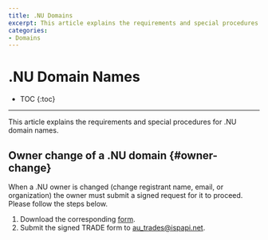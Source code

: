 ```yaml
---
title: .NU Domains
excerpt: This article explains the requirements and special procedures for .NU domain names.
categories:
- Domains
---
```


# .NU Domain Names

* TOC
{:toc}

---

This article explains the requirements and special procedures for .NU domain names.


## Owner change of a .NU domain {#owner-change}

When a .NU owner is changed (change registrant name, email, or organization) the owner must submit a signed request for it to proceed. Please follow the steps below.


1. Download the corresponding [form](https://www.domainform.net/form/nu/search?view=ownerchange).
1. Submit the signed TRADE form to au_trades@ispapi.net.

